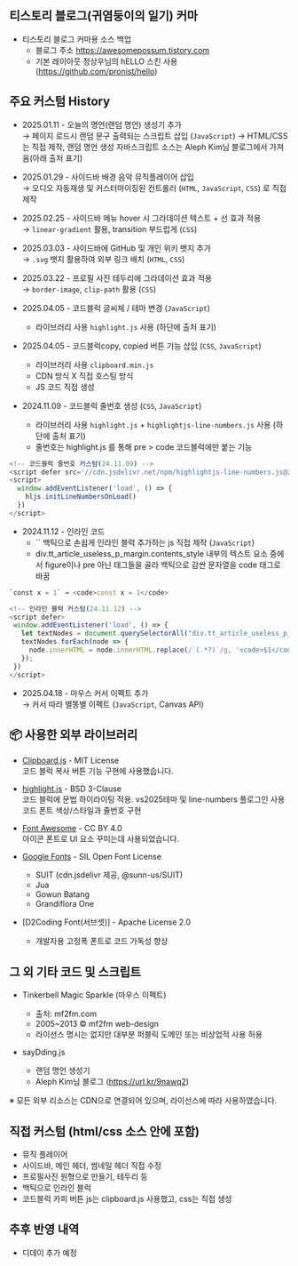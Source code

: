 
## 티스토리 블로그(귀염둥이의 일기) 커마
- 티스토리 블로그 커마용 소스 백업
  - 블로그 주소 https://awesomepossum.tistory.com
  - 기본 레이아웃 정상우님의 hELLO 스킨 사용(https://github.com/pronist/hello)

## 주요 커스텀 History

- 2025.01.11 - 오늘의 명언(랜덤 명언) 생성기 추가  
  → 페이지 로드시 랜덤 문구 출력되는 스크립트 삽입 (`JavaScript`)
  → HTML/CSS 는 직접 제작, 랜덤 명언 생성 자바스크립트 소스는 Aleph Kim님 블로그에서 가져옴(아래 출처 표기)

- 2025.01.29 - 사이드바 배경 음악 뮤직플레이어 삽입  
  → 오디오 자동재생 및 커스터마이징된 컨트롤러 (`HTML`, `JavaScript`, `CSS`) 로 직접제작

- 2025.02.25 - 사이드바 메뉴 hover 시 그라데이션 텍스트 + 선 효과 적용  
  → `linear-gradient` 활용, transition 부드럽게 (`CSS`)

- 2025.03.03 - 사이드바에 GitHub 및 개인 위키 뱃지 추가  
  → `.svg` 뱃지 활용하여 외부 링크 배치 (`HTML`, `CSS`)

- 2025.03.22 - 프로필 사진 테두리에 그라데이션 효과 적용  
  → `border-image`, `clip-path` 활용 (`CSS`)

- 2025.04.05 - 코드블럭 글씨체 / 테마 변경  (`JavaScript`)
  - 라이브러리 사용 `highlight.js` 사용 (하단에 출처 표기)
 
- 2025.04.05 - 코드블럭copy, copied 버튼 기능 삽입 (`CSS`, `JavaScript`)
  - 라이브러리 사용 `clipboard.min.js` 
  - CDN 방식 X  직접 호스팅 방식
  - JS 코드 직접 생성
 
- 2024.11.09 - 코드블럭 줄번호 생성 (`CSS`, `JavaScript`)
  - 라이브러리 사용 `highlight.js` + `highlightjs-line-numbers.js` 사용 (하단에 출처 표기)
  - 줄번호는 highlight.js 를 통해 pre > code 코드블럭에만 붙는 기능
```javascript
<!-- 코드블럭 줄번호 커스텀(24.11.09) -->
<script defer src='//cdn.jsdelivr.net/npm/highlightjs-line-numbers.js@2.8.0/dist/highlightjs-line-numbers.min.js'></script>
<script>
  window.addEventListener('load', () => {
    hljs.initLineNumbersOnLoad()
  })
</script>
```

- 2024.11.12 - 인라인 코드
  - `` 백틱으로 손쉽게 인라인 블럭 추가하는 js 직접 제작 (`JavaScript`)
  - div.tt_article_useless_p_margin.contents_style 내부의 텍스트 요소 중에서 figure이나 pre 아닌 태그들을 골라 백틱으로 감싼 문자열을 code 태그로 바꿈
 ```cpp
`const x = 1` → <code>const x = 1</code>
 ```
 ```javascript
<!-- 인라인 블럭 커스텀(24.11.12) -->
<script defer>
  window.addEventListener('load', () => {
    let textNodes = document.querySelectorAll("div.tt_article_useless_p_margin.contents_style > *:not(figure):not(pre)");
    textNodes.forEach(node => {
      node.innerHTML = node.innerHTML.replace(/`(.*?)`/g, '<code>$1</code>');
    });
  })
</script>
 ```  
 
- 2025.04.18 - 마우스 커서 이펙트 추가  
  → 커서 따라 별똥별 이펙트 (`JavaScript`, Canvas API)

## 📦 사용한 외부 라이브러리

- [Clipboard.js](https://clipboardjs.com/) - MIT License  
  코드 블럭 복사 버튼 기능 구현에 사용했습니다.

- [highlight.js](https://highlightjs.org/) - BSD 3-Clause  
  코드 블럭에 문법 하이라이팅 적용. vs2025테마 및 line-numbers 플로그인 사용
  코드 폰트 색상/스타일과 줄번호 구현
  
- [Font Awesome](https://fontawesome.com/) - CC BY 4.0  
  아이콘 폰트로 UI 요소 꾸미는데 사용되었습니다. 

- [Google Fonts](https://fonts.google.com/) - SIL Open Font License
  - SUIT (cdn.jsdelivr 제공, @sunn-us/SUIT)
  - Jua
  - Gowun Batang
  - Grandiflora One

- [D2Coding Font(서브셋)] - Apache License 2.0
  - 개발자용 고정폭 폰트로 코드 가독성 향상
 
    
## 그 외 기타 코드 및 스크립트

- Tinkerbell Magic Sparkle (마우스 이펙트)
  - 출처: mf2fm.com
  - 2005~2013 © mf2fm web-design
  - 라이선스 명시는 없지만 대부분 퍼블릭 도메인 또는 비상업적 사용 허용

- sayDding.js
  - 랜덤 명언 생성기
  - Aleph Kim님 블로그 (https://url.kr/9nawq2)

※ 모든 외부 리소스는 CDN으로 연결되어 있으며, 라이선스에 따라 사용하였습니다.

## 직접 커스텀 (html/css 소스 안에 포함)

- 뮤직 플레이어 
- 사이드바, 메인 헤더, 썸네일 헤더 직접 수정
- 프로필사진 원형으로 만들기, 테두리 등
- 백틱으로 인라인 블럭
- 코드블럭 카피 버튼 js는 clipboard.js 사용했고, css는 직접 생성


## 추후 반영 내역
- 디데이 추가 예정
